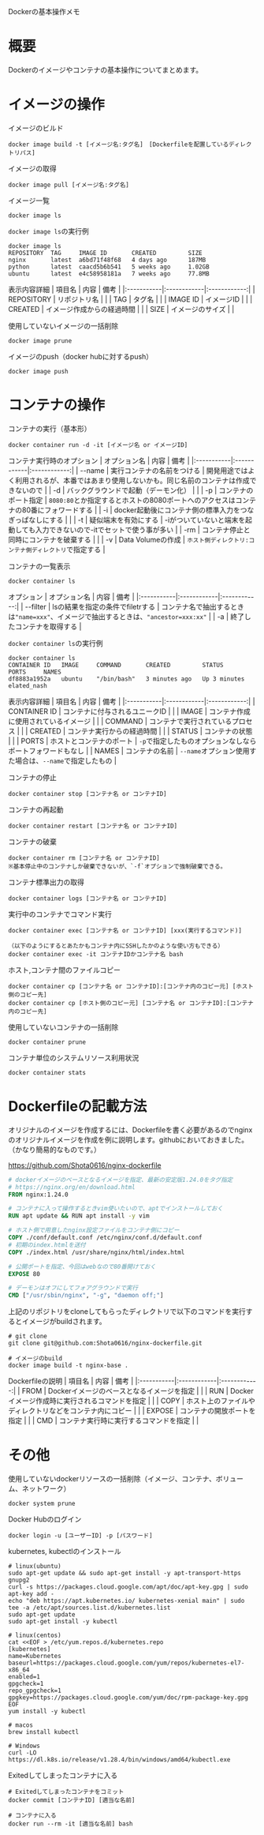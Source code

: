 Dockerの基本操作メモ

# 概要

Dockerのイメージやコンテナの基本操作についてまとめます。

# イメージの操作

イメージのビルド
```
docker image build -t [イメージ名:タグ名]　[Dockerfileを配置しているディレクトリパス]
```

イメージの取得
```
docker image pull [イメージ名:タグ名]
```

イメージ一覧
```
docker image ls
```
`docker image ls`の実行例
```
docker image ls
REPOSITORY  TAG     IMAGE ID       CREATED         SIZE
nginx       latest  a6bd71f48f68   4 days ago      187MB
python      latest  caacd5b6b541   5 weeks ago     1.02GB
ubuntu      latest  e4c58958181a   7 weeks ago     77.8MB
```
表示内容詳細
| 項目名 | 内容 | 備考 |
|:-----------|:------------|:------------:|
| REPOSITORY | リポジトリ名 |  |
| TAG | タグ名 |  |
| IMAGE ID | イメージID |  |
| CREATED | イメージ作成からの経過時間 |  |
| SIZE | イメージのサイズ |  |

使用していないイメージの一括削除
```
docker image prune
```
イメージのpush（docker hubに対するpush）
```
docker image push
```

# コンテナの操作


コンテナの実行（基本形）
```
docker container run -d -it [イメージ名 or イメージID]
```
コンテナ実行時のオプション
| オプション名 | 内容 | 備考 |
|:-----------|:------------|:------------:|
| --name | 実行コンテナの名前をつける | 開発用途ではよく利用されるが、本番ではあまり使用しないかも。同じ名前のコンテナは作成できないので |
| -d | バックグラウンドで起動（デーモン化） |  |
| -p | コンテナのポート指定 | `8080:80`とか指定するとホストの8080ポートへのアクセスはコンテナの80番にフォワードする |
| -i | docker起動後にコンテナ側の標準入力をつなぎっぱなしにする |  |
| -t | 疑似端末を有効にする | -iがついていないと端末を起動しても入力できないので-itでセットで使う事が多い |
| -rm | コンテナ停止と同時にコンテナを破棄する |  |
| -v | Data Volumeの作成 | `ホスト側ディレクトリ:コンテナ側ディレクトリ`で指定する |



コンテナの一覧表示
```
docker container ls
```
オプション
| オプション名 | 内容 | 備考 |
|:-----------|:------------|:------------:|
| --filter | lsの結果を指定の条件でfiletrする | コンテナ名で抽出するときは`"name=xxx"`、イメージで抽出するときは、`"ancestor=xxx:xx"` |
| -a | 終了したコンテナを取得する |

`docker container ls`の実行例
```
docker container ls    
CONTAINER ID   IMAGE     COMMAND       CREATED         STATUS         PORTS     NAMES
df8883a1952a   ubuntu    "/bin/bash"   3 minutes ago   Up 3 minutes             elated_nash
```
表示内容詳細
| 項目名 | 内容 | 備考 |
|:-----------|:------------|:------------:|
| CONTAINER ID | コンテナに付与されるユニークID |  |
| IMAGE | コンテナ作成に使用されているイメージ |  |
| COMMAND | コンテナで実行されているプロセス |  |
| CREATED | コンテナ実行からの経過時間 |  |
| STATUS | コンテナの状態 |  |
| PORTS | ホストとコンテナのポート | `-p`で指定したものオプションなしならポートフォワードもなし |
| NAMES | コンテナの名前 | `--name`オプション使用すた場合は、`--name`で指定したもの |

コンテナの停止
```
docker container stop [コンテナ名 or コンテナID]
```
コンテナの再起動
```
docker container restart [コンテナ名 or コンテナID]
```
コンテナの破棄
```
docker container rm [コンテナ名 or コンテナID]
※基本停止中のコンテナしか破棄できないが、`-f`オプションで強制破棄できる。
```
コンテナ標準出力の取得
```
docker container logs [コンテナ名 or コンテナID]
```
実行中のコンテナでコマンド実行
```
docker container exec [コンテナ名 or コンテナID] [xxx(実行するコマンド)]

（以下のようにするとあたかもコンテナ内にSSHしたかのような使い方もできる）
docker container exec -it コンテナIDかコンテナ名 bash
```
ホスト,コンテナ間のファイルコピー
```
docker container cp [コンテナ名 or コンテナID]:[コンテナ内のコピー元] [ホスト側のコピー先]
docker container cp [ホスト側のコピー元] [コンテナ名 or コンテナID]:[コンテナ内のコピー先]
```
使用していないコンテナの一括削除
```
docker container prune
```
コンテナ単位のシステムリソース利用状況
```
docker container stats
```


# Dockerfileの記載方法

オリジナルのイメージを作成するには、Dockerfileを書く必要があるのでnginxのオリジナルイメージを作成を例に説明します。githubにおいておきました。（かなり簡易的なものです。）


https://github.com/Shota0616/nginx-dockerfile
```dockerfile
# dockerイメージのベースとなるイメージを指定、最新の安定版1.24.0をタグ指定
# https://nginx.org/en/download.html
FROM nginx:1.24.0

# コンテナに入って操作するときvim使いたいので、aptでインストールしておく
RUN apt update && RUN apt install -y vim

# ホスト側で用意したnginx設定ファイルをコンテナ側にコピー
COPY ./conf/default.conf /etc/nginx/conf.d/default.conf
# 初期のindex.htmlを送付
COPY ./index.html /usr/share/nginx/html/index.html

# 公開ポートを指定、今回はwebなので80番開けておく
EXPOSE 80

# デーモンはオフにしてフォアグラウンドで実行
CMD ["/usr/sbin/nginx", "-g", "daemon off;"]
```
上記のリポジトリをcloneしてもらったディレクトリで以下のコマンドを実行するとイメージがbuildされます。
```
# git clone
git clone git@github.com:Shota0616/nginx-dockerfile.git

# イメージのbuild
docker image build -t nginx-base .
```
Dockerfileの説明
| 項目名 | 内容 | 備考 |
|:-----------|:------------|:------------:|
| FROM | Dockerイメージのベースとなるイメージを指定 |  |
| RUN | Dockerイメージ作成時に実行されるコマンドを指定 |  |
| COPY | ホスト上のファイルやディレクトリなどをコンテナ内にコピー |  |
| EXPOSE | コンテナの開放ポートを指定 |  |
| CMD | コンテナ実行時に実行するコマンドを指定 |  |

# その他

使用していないdockerリソースの一括削除（イメージ、コンテナ、ボリューム、ネットワーク）
```
docker system prune
```

Docker Hubのログイン
```
docker login -u [ユーザーID] -p [パスワード]
```

kubernetes, kubectlのインストール
```
# linux(ubuntu)
sudo apt-get update && sudo apt-get install -y apt-transport-https gnupg2
curl -s https://packages.cloud.google.com/apt/doc/apt-key.gpg | sudo apt-key add -
echo "deb https://apt.kubernetes.io/ kubernetes-xenial main" | sudo tee -a /etc/apt/sources.list.d/kubernetes.list
sudo apt-get update
sudo apt-get install -y kubectl

# linux(centos)
cat <<EOF > /etc/yum.repos.d/kubernetes.repo
[kubernetes]
name=Kubernetes
baseurl=https://packages.cloud.google.com/yum/repos/kubernetes-el7-x86_64
enabled=1
gpgcheck=1
repo_gpgcheck=1
gpgkey=https://packages.cloud.google.com/yum/doc/rpm-package-key.gpg
EOF
yum install -y kubectl

# macos
brew install kubectl

# Windows
curl -LO https://dl.k8s.io/release/v1.28.4/bin/windows/amd64/kubectl.exe
```

Exitedしてしまったコンテナに入る
```
# Exitedしてしまったコンテナをコミット
docker commit [コンテナID] [適当な名前]

# コンテナに入る
docker run --rm -it [適当な名前] bash
```
